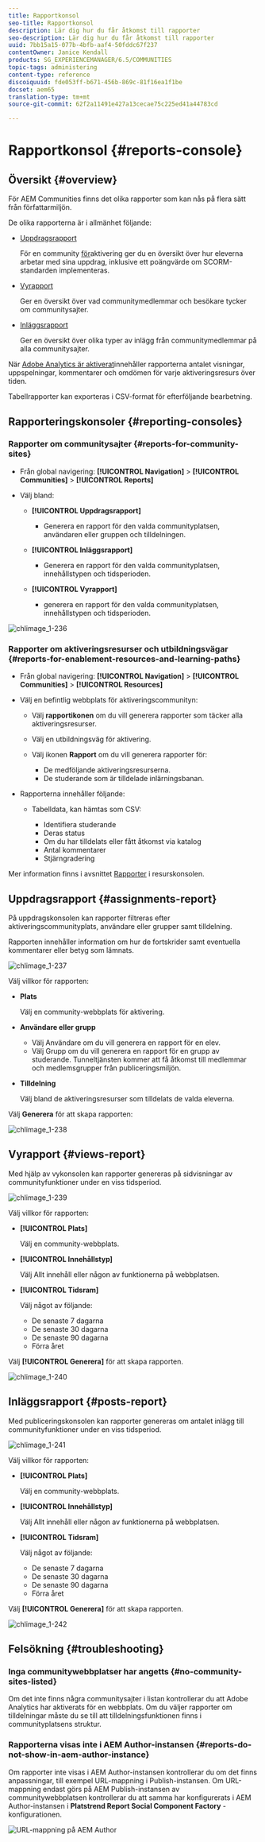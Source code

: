 ```yaml
---
title: Rapportkonsol
seo-title: Rapportkonsol
description: Lär dig hur du får åtkomst till rapporter
seo-description: Lär dig hur du får åtkomst till rapporter
uuid: 7bb15a15-077b-4bfb-aaf4-50fddc67f237
contentOwner: Janice Kendall
products: SG_EXPERIENCEMANAGER/6.5/COMMUNITIES
topic-tags: administering
content-type: reference
discoiquuid: fde053ff-b671-456b-869c-81f16ea1f1be
docset: aem65
translation-type: tm+mt
source-git-commit: 62f2a11491e427a13cecae75c225ed41a44783cd

---
```



# Rapportkonsol {#reports-console}

## Översikt {#overview}

För AEM Communities finns det olika rapporter som kan nås på flera sätt från författarmiljön.

De olika rapporterna är i allmänhet följande:

* [Uppdragsrapport](#assignments-report)

   För en community [för](/help/communities/overview.md#enablement-community)aktivering ger du en översikt över hur eleverna arbetar med sina uppdrag, inklusive ett poängvärde om SCORM-standarden implementeras.

* [Vyrapport](#views-report)

   Ger en översikt över vad communitymedlemmar och besökare tycker om communitysajter.

* [Inläggsrapport](#posts-report)

   Ger en översikt över olika typer av inlägg från communitymedlemmar på alla communitysajter.

När [Adobe Analytics är aktiverat](/help/communities/sites-console.md#analytics)innehåller rapporterna antalet visningar, uppspelningar, kommentarer och omdömen för varje aktiveringsresurs över tiden.

Tabellrapporter kan exporteras i CSV-format för efterföljande bearbetning.

## Rapporteringskonsoler {#reporting-consoles}

### Rapporter om communitysajter {#reports-for-community-sites}

* Från global navigering: **[!UICONTROL Navigation]** > **[!UICONTROL Communities]** > **[!UICONTROL Reports]**

* Välj bland:

   * **[!UICONTROL Uppdragsrapport]**

      * Generera en rapport för den valda communityplatsen, användaren eller gruppen och tilldelningen.
   * **[!UICONTROL Inläggsrapport]**

      * Generera en rapport för den valda communityplatsen, innehållstypen och tidsperioden.
   * **[!UICONTROL Vyrapport]**

      * generera en rapport för den valda communityplatsen, innehållstypen och tidsperioden.



![chlimage_1-236](assets/chlimage_1-236.png)

### Rapporter om aktiveringsresurser och utbildningsvägar {#reports-for-enablement-resources-and-learning-paths}

* Från global navigering: **[!UICONTROL Navigation]** > **[!UICONTROL Communities]** > **[!UICONTROL Resources]**

* Välj en befintlig webbplats för aktiveringscommunityn:

   * Välj **rapportikonen** om du vill generera rapporter som täcker alla aktiveringsresurser.
   * Välj en utbildningsväg för aktivering.
   * Välj ikonen **Rapport** om du vill generera rapporter för:

      * De medföljande aktiveringsresurserna.
      * De studerande som är tilldelade inlärningsbanan.

* Rapporterna innehåller följande:

   * Tabelldata, kan hämtas som CSV:

      * Identifiera studerande
      * Deras status
      * Om du har tilldelats eller fått åtkomst via katalog
      * Antal kommentarer
      * Stjärngradering

Mer information finns i avsnittet [Rapporter](/help/communities/resources.md#report) i resurskonsolen.

## Uppdragsrapport {#assignments-report}

På uppdragskonsolen kan rapporter filtreras efter aktiveringscommunityplats, användare eller grupper samt tilldelning.

Rapporten innehåller information om hur de fortskrider samt eventuella kommentarer eller betyg som lämnats.

![chlimage_1-237](assets/chlimage_1-237.png)

Välj villkor för rapporten:

* **Plats**

   Välj en community-webbplats för aktivering.

* **Användare eller grupp**
   * Välj Användare om du vill generera en rapport för en elev.
   * Välj Grupp om du vill generera en rapport för en grupp av studerande.
   Tunneltjänsten kommer att få åtkomst till medlemmar och medlemsgrupper från publiceringsmiljön.

* **Tilldelning**

   Välj bland de aktiveringsresurser som tilldelats de valda eleverna.

Välj **Generera** för att skapa rapporten:

![chlimage_1-238](assets/chlimage_1-238.png)

## Vyrapport {#views-report}

Med hjälp av vykonsolen kan rapporter genereras på sidvisningar av communityfunktioner under en viss tidsperiod.

![chlimage_1-239](assets/chlimage_1-239.png)

Välj villkor för rapporten:

* **[!UICONTROL Plats]**

   Välj en community-webbplats.

* **[!UICONTROL Innehållstyp]**

   Välj Allt innehåll eller någon av funktionerna på webbplatsen.

* **[!UICONTROL Tidsram]**

   Välj något av följande:

   * De senaste 7 dagarna
   * De senaste 30 dagarna
   * De senaste 90 dagarna
   * Förra året

Välj **[!UICONTROL Generera]** för att skapa rapporten.

![chlimage_1-240](assets/chlimage_1-240.png)

## Inläggsrapport {#posts-report}

Med publiceringskonsolen kan rapporter genereras om antalet inlägg till communityfunktioner under en viss tidsperiod.

![chlimage_1-241](assets/chlimage_1-241.png)

Välj villkor för rapporten:

* **[!UICONTROL Plats]**

   Välj en community-webbplats.

* **[!UICONTROL Innehållstyp]**

   Välj Allt innehåll eller någon av funktionerna på webbplatsen.

* **[!UICONTROL Tidsram]**

   Välj något av följande:

   * De senaste 7 dagarna
   * De senaste 30 dagarna
   * De senaste 90 dagarna
   * Förra året

Välj **[!UICONTROL Generera]** för att skapa rapporten.

![chlimage_1-242](assets/chlimage_1-242.png)

## Felsökning {#troubleshooting}

### Inga communitywebbplatser har angetts {#no-community-sites-listed}

Om det inte finns några communitysajter i listan kontrollerar du att Adobe Analytics har aktiverats för en webbplats. Om du väljer rapporter om tilldelningar måste du se till att tilldelningsfunktionen finns i communityplatsens struktur.

### Rapporterna visas inte i AEM Author-instansen {#reports-do-not-show-in-aem-author-instance}

Om rapporter inte visas i AEM Author-instansen kontrollerar du om det finns anpassningar, till exempel URL-mappning i Publish-instansen. Om URL-mappning endast görs på AEM Publish-instansen av communitywebbplatsen kontrollerar du att samma har konfigurerats i AEM Author-instansen i **Platstrend Report Social Component Factory** -konfigurationen.

![URL-mappning på AEM Author](assets/sitetrend.png)